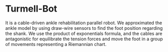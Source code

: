 # Turmell-Bot
It is a cable-driven ankle rehabilitation parallel robot. We approximated the ankle model by using draw-wire sensors to find the foot position regarding the shank. We use the product of exponentials formula, and the cables are antagonistic for equilibrate the tension forces and move the foot in a group of movements representing a Riemannian chart. 
